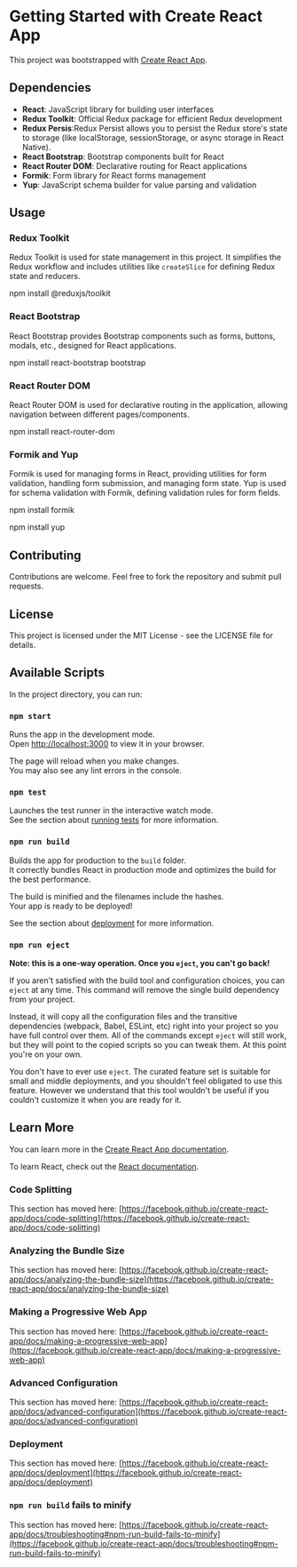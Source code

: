 # Getting Started with Create React App

This project was bootstrapped with [Create React App](https://github.com/facebook/create-react-app).


## Dependencies

- **React**: JavaScript library for building user interfaces
- **Redux Toolkit**: Official Redux package for efficient Redux development
- **Redux Persis**:Redux Persist allows you to persist the Redux store's state to storage (like localStorage, sessionStorage, or async storage in React Native).
- **React Bootstrap**: Bootstrap components built for React
- **React Router DOM**: Declarative routing for React applications
- **Formik**: Form library for React forms management
- **Yup**: JavaScript schema builder for value parsing and validation

## Usage

### Redux Toolkit

Redux Toolkit is used for state management in this project. It simplifies the Redux workflow and includes utilities like `createSlice` for defining Redux state and reducers.

npm install @reduxjs/toolkit


### React Bootstrap

React Bootstrap provides Bootstrap components such as forms, buttons, modals, etc., designed for React applications.

npm install react-bootstrap bootstrap


### React Router DOM

React Router DOM is used for declarative routing in the application, allowing navigation between different pages/components.

npm install react-router-dom


### Formik and Yup

Formik is used for managing forms in React, providing utilities for form validation, handling form submission, and managing form state. Yup is used for schema validation with Formik, defining validation rules for form fields.

npm install formik

npm install yup


## Contributing

Contributions are welcome. Feel free to fork the repository and submit pull requests.

## License

This project is licensed under the MIT License - see the LICENSE file for details.


## Available Scripts

In the project directory, you can run:

### `npm start`

Runs the app in the development mode.\
Open [http://localhost:3000](http://localhost:3000) to view it in your browser.

The page will reload when you make changes.\
You may also see any lint errors in the console.

### `npm test`

Launches the test runner in the interactive watch mode.\
See the section about [running tests](https://facebook.github.io/create-react-app/docs/running-tests) for more information.

### `npm run build`

Builds the app for production to the `build` folder.\
It correctly bundles React in production mode and optimizes the build for the best performance.

The build is minified and the filenames include the hashes.\
Your app is ready to be deployed!

See the section about [deployment](https://facebook.github.io/create-react-app/docs/deployment) for more information.

### `npm run eject`

**Note: this is a one-way operation. Once you `eject`, you can't go back!**

If you aren't satisfied with the build tool and configuration choices, you can `eject` at any time. This command will remove the single build dependency from your project.

Instead, it will copy all the configuration files and the transitive dependencies (webpack, Babel, ESLint, etc) right into your project so you have full control over them. All of the commands except `eject` will still work, but they will point to the copied scripts so you can tweak them. At this point you're on your own.

You don't have to ever use `eject`. The curated feature set is suitable for small and middle deployments, and you shouldn't feel obligated to use this feature. However we understand that this tool wouldn't be useful if you couldn't customize it when you are ready for it.

## Learn More

You can learn more in the [Create React App documentation](https://facebook.github.io/create-react-app/docs/getting-started).

To learn React, check out the [React documentation](https://reactjs.org/).

### Code Splitting

This section has moved here: [https://facebook.github.io/create-react-app/docs/code-splitting](https://facebook.github.io/create-react-app/docs/code-splitting)

### Analyzing the Bundle Size

This section has moved here: [https://facebook.github.io/create-react-app/docs/analyzing-the-bundle-size](https://facebook.github.io/create-react-app/docs/analyzing-the-bundle-size)

### Making a Progressive Web App

This section has moved here: [https://facebook.github.io/create-react-app/docs/making-a-progressive-web-app](https://facebook.github.io/create-react-app/docs/making-a-progressive-web-app)

### Advanced Configuration

This section has moved here: [https://facebook.github.io/create-react-app/docs/advanced-configuration](https://facebook.github.io/create-react-app/docs/advanced-configuration)

### Deployment

This section has moved here: [https://facebook.github.io/create-react-app/docs/deployment](https://facebook.github.io/create-react-app/docs/deployment)

### `npm run build` fails to minify

This section has moved here: [https://facebook.github.io/create-react-app/docs/troubleshooting#npm-run-build-fails-to-minify](https://facebook.github.io/create-react-app/docs/troubleshooting#npm-run-build-fails-to-minify)
